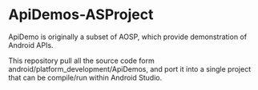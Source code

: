 # ApiDemos-ASProject

ApiDemo is originally a subset of AOSP, which provide demonstration of Android APIs.

This repository pull all the source code form android/platform_development/ApiDemos, and port it into a single project that can be compile/run within Android Studio.
